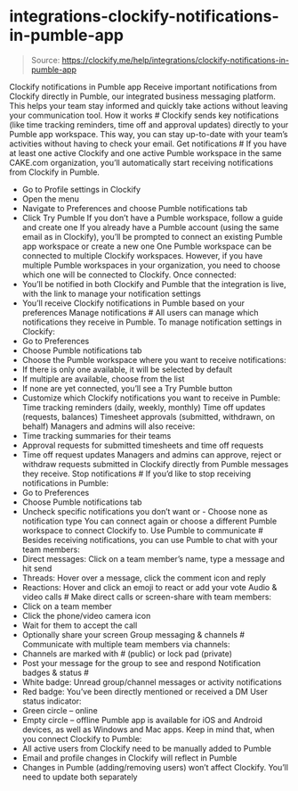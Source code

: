 # integrations-clockify-notifications-in-pumble-app

> Source: https://clockify.me/help/integrations/clockify-notifications-in-pumble-app

Clockify notifications in Pumble app
Receive important notifications from Clockify directly in Pumble, our integrated business messaging platform. This helps your team stay informed and quickly take actions without leaving your communication tool.
How it works #
Clockify sends key notifications (like time tracking reminders, time off and approval updates) directly to your Pumble app workspace. This way, you can stay up-to-date with your team’s activities without having to check your email.
Get notifications #
If you have at least one active Clockify and one active Pumble workspace in the same CAKE.com organization, you’ll automatically start receiving notifications from Clockify in Pumble.
- Go to Profile settings in Clockify
- Open the menu
- Navigate to Preferences and choose Pumble notifications tab
- Click Try Pumble
If you don’t have a Pumble workspace, follow a guide and create one
If you already have a Pumble account (using the same email as in Clockify), you’ll be prompted to connect an existing Pumble app workspace or create a new one
One Pumble workspace can be connected to multiple Clockify workspaces. However, if you have multiple Pumble workspaces in your organization, you need to choose which one will be connected to Clockify.
Once connected:
- You’ll be notified in both Clockify and Pumble that the integration is live, with the link to manage your notification settings
- You’ll receive Clockify notifications in Pumble based on your preferences
Manage notifications #
All users can manage which notifications they receive in Pumble.
To manage notification settings in Clockify:
- Go to Preferences
- Choose Pumble notifications tab
- Choose the Pumble workspace where you want to receive notifications:
- If there is only one available, it will be selected by default
- If multiple are available, choose from the list
- If none are yet connected, you’ll see a Try Pumble button
- Customize which Clockify notifications you want to receive in Pumble:
Time tracking reminders (daily, weekly, monthly)
Time off updates (requests, balances)
Timesheet approvals (submitted, withdrawn, on behalf)
Managers and admins will also receive:
- Time tracking summaries for their teams
- Approval requests for submitted timesheets and time off requests
- Time off request updates
Managers and admins can approve, reject or withdraw requests submitted in Clockify directly from Pumble messages they receive.
Stop notifications #
If you’d like to stop receiving notifications in Pumble:
- Go to Preferences
- Choose Pumble notifications tab
- Uncheck specific notifications you don’t want
or - Choose none as notification type
You can connect again or choose a different Pumble workspace to connect Clockify to.
Use Pumble to communicate #
Besides receiving notifications, you can use Pumble to chat with your team members:
- Direct messages: Click on a team member’s name, type a message and hit send
- Threads: Hover over a message, click the comment icon and reply
- Reactions: Hover and click an emoji to react or add your vote
Audio & video calls #
Make direct calls or screen-share with team members:
- Click on a team member
- Click the phone/video camera icon
- Wait for them to accept the call
- Optionally share your screen
Group messaging & channels #
Communicate with multiple team members via channels:
- Channels are marked with # (public) or lock pad (private)
- Post your message for the group to see and respond
Notification badges & status #
- White badge: Unread group/channel messages or activity notifications
- Red badge: You’ve been directly mentioned or received a DM
User status indicator:
- Green circle – online
- Empty circle – offline
Pumble app is available for iOS and Android devices, as well as Windows and Mac apps.
Keep in mind that, when you connect Clockify to Pumble:
- All active users from Clockify need to be manually added to Pumble
- Email and profile changes in Clockify will reflect in Pumble
- Changes in Pumble (adding/removing users) won’t affect Clockify. You’ll need to update both separately